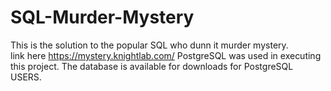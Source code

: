 # SQL-Murder-Mystery

This is the solution to the popular SQL who dunn it murder mystery. <br>
link here <https://mystery.knightlab.com/> 
PostgreSQL was used in executing this project. The database is available for downloads
for PostgreSQL USERS. 
